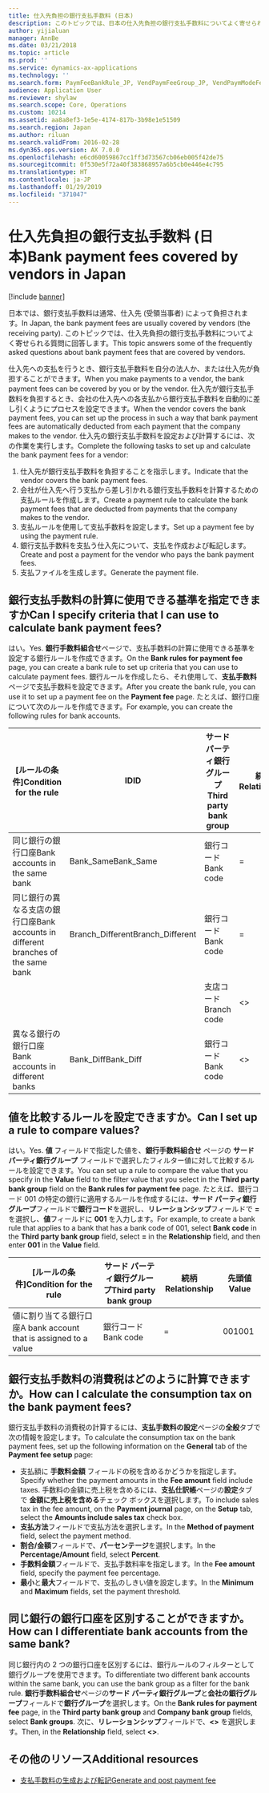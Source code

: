 ```yaml
---
title: 仕入先負担の銀行支払手数料 (日本)
description: このトピックでは、日本の仕入先負担の銀行支払手数料についてよく寄せられる質問に回答します。
author: yijialuan
manager: AnnBe
ms.date: 03/21/2018
ms.topic: article
ms.prod: ''
ms.service: dynamics-ax-applications
ms.technology: ''
ms.search.form: PaymFeeBankRule_JP, VendPaymFeeGroup_JP, VendPaymModeFee
audience: Application User
ms.reviewer: shylaw
ms.search.scope: Core, Operations
ms.custom: 10214
ms.assetid: aa8a8ef3-1e5e-4174-817b-3b98e1e51509
ms.search.region: Japan
ms.author: riluan
ms.search.validFrom: 2016-02-28
ms.dyn365.ops.version: AX 7.0.0
ms.openlocfilehash: e6cd60059867cc1ff3d73567cb06eb005f42de75
ms.sourcegitcommit: 0f530e5f72a40f383868957a6b5cb0e446e4c795
ms.translationtype: HT
ms.contentlocale: ja-JP
ms.lasthandoff: 01/29/2019
ms.locfileid: "371047"
---
```

# <a name="bank-payment-fees-covered-by-vendors-in-japan"></a><span data-ttu-id="b4b08-103">仕入先負担の銀行支払手数料 (日本)</span><span class="sxs-lookup"><span data-stu-id="b4b08-103">Bank payment fees covered by vendors in Japan</span></span>

[!include [banner](../includes/banner.md)]

<span data-ttu-id="b4b08-104">日本では、銀行支払手数料は通常、仕入先 (受領当事者) によって負担されます。</span><span class="sxs-lookup"><span data-stu-id="b4b08-104">In Japan, the bank payment fees are usually covered by vendors (the receiving party).</span></span> <span data-ttu-id="b4b08-105">このトピックでは、仕入先負担の銀行支払手数料についてよく寄せられる質問に回答します。</span><span class="sxs-lookup"><span data-stu-id="b4b08-105">This topic answers some of the frequently asked questions about bank payment fees that are covered by vendors.</span></span>

<span data-ttu-id="b4b08-106">仕入先への支払を行うとき、銀行支払手数料を自分の法人か、または仕入先が負担することができます。</span><span class="sxs-lookup"><span data-stu-id="b4b08-106">When you make payments to a vendor, the bank payment fees can be covered by you or by the vendor.</span></span> <span data-ttu-id="b4b08-107">仕入先が銀行支払手数料を負担するとき、会社の仕入先への各支払から銀行支払手数料を自動的に差し引くようにプロセスを設定できます。</span><span class="sxs-lookup"><span data-stu-id="b4b08-107">When the vendor covers the bank payment fees, you can set up the process in such a way that bank payment fees are automatically deducted from each payment that the company makes to the vendor.</span></span> <span data-ttu-id="b4b08-108">仕入先の銀行支払手数料を設定および計算するには、次の作業を実行します。</span><span class="sxs-lookup"><span data-stu-id="b4b08-108">Complete the following tasks to set up and calculate the bank payment fees for a vendor:</span></span>

1.  <span data-ttu-id="b4b08-109">仕入先が銀行支払手数料を負担することを指示します。</span><span class="sxs-lookup"><span data-stu-id="b4b08-109">Indicate that the vendor covers the bank payment fees.</span></span>
2.  <span data-ttu-id="b4b08-110">会社が仕入先へ行う支払から差し引かれる銀行支払手数料を計算するための支払ルールを作成します。</span><span class="sxs-lookup"><span data-stu-id="b4b08-110">Create a payment rule to calculate the bank payment fees that are deducted from payments that the company makes to the vendor.</span></span>
3.  <span data-ttu-id="b4b08-111">支払ルールを使用して支払手数料を設定します。</span><span class="sxs-lookup"><span data-stu-id="b4b08-111">Set up a payment fee by using the payment rule.</span></span>
4.  <span data-ttu-id="b4b08-112">銀行支払手数料を支払う仕入先について、支払を作成および転記します。</span><span class="sxs-lookup"><span data-stu-id="b4b08-112">Create and post a payment for the vendor who pays the bank payment fees.</span></span>
5.  <span data-ttu-id="b4b08-113">支払ファイルを生成します。</span><span class="sxs-lookup"><span data-stu-id="b4b08-113">Generate the payment file.</span></span>

## <a name="can-i-specify-criteria-that-i-can-use-to-calculate-bank-payment-fees"></a><span data-ttu-id="b4b08-114">銀行支払手数料の計算に使用できる基準を指定できますか</span><span class="sxs-lookup"><span data-stu-id="b4b08-114">Can I specify criteria that I can use to calculate bank payment fees?</span></span>
<span data-ttu-id="b4b08-115">はい。</span><span class="sxs-lookup"><span data-stu-id="b4b08-115">Yes.</span></span> <span data-ttu-id="b4b08-116">**銀行手数料組合せ**ページで、支払手数料の計算に使用できる基準を設定する銀行ルールを作成できます。</span><span class="sxs-lookup"><span data-stu-id="b4b08-116">On the **Bank rules for payment fee** page, you can create a bank rule to set up criteria that you can use to calculate payment fees.</span></span> <span data-ttu-id="b4b08-117">銀行ルールを作成したら、それ使用して、**支払手数料**ページで支払手数料を設定できます。</span><span class="sxs-lookup"><span data-stu-id="b4b08-117">After you create the bank rule, you can use it to set up a payment fee on the **Payment fee** page.</span></span> <span data-ttu-id="b4b08-118">たとえば、銀行口座について次のルールを作成できます。</span><span class="sxs-lookup"><span data-stu-id="b4b08-118">For example, you can create the following rules for bank accounts.</span></span>

| <span data-ttu-id="b4b08-119">[ルールの条件]</span><span class="sxs-lookup"><span data-stu-id="b4b08-119">Condition for the rule</span></span>                               | <span data-ttu-id="b4b08-120">ID</span><span class="sxs-lookup"><span data-stu-id="b4b08-120">ID</span></span>                | <span data-ttu-id="b4b08-121">サード パーティ銀行グループ</span><span class="sxs-lookup"><span data-stu-id="b4b08-121">Third party bank group</span></span> | <span data-ttu-id="b4b08-122">続柄</span><span class="sxs-lookup"><span data-stu-id="b4b08-122">Relationship</span></span> | <span data-ttu-id="b4b08-123">会社の銀行グループ</span><span class="sxs-lookup"><span data-stu-id="b4b08-123">Company bank group</span></span> |
|------------------------------------------------------|-------------------|------------------------|--------------|--------------------|
| <span data-ttu-id="b4b08-124">同じ銀行の銀行口座</span><span class="sxs-lookup"><span data-stu-id="b4b08-124">Bank accounts in the same bank</span></span>                       | <span data-ttu-id="b4b08-125">Bank\_Same</span><span class="sxs-lookup"><span data-stu-id="b4b08-125">Bank\_Same</span></span>        | <span data-ttu-id="b4b08-126">銀行コード</span><span class="sxs-lookup"><span data-stu-id="b4b08-126">Bank code</span></span>              | =            | <span data-ttu-id="b4b08-127">銀行コード</span><span class="sxs-lookup"><span data-stu-id="b4b08-127">Bank code</span></span>          |
| <span data-ttu-id="b4b08-128">同じ銀行の異なる支店の銀行口座</span><span class="sxs-lookup"><span data-stu-id="b4b08-128">Bank accounts in different branches of the same bank</span></span> | <span data-ttu-id="b4b08-129">Branch\_Different</span><span class="sxs-lookup"><span data-stu-id="b4b08-129">Branch\_Different</span></span> | <span data-ttu-id="b4b08-130">銀行コード</span><span class="sxs-lookup"><span data-stu-id="b4b08-130">Bank code</span></span>              | =            | <span data-ttu-id="b4b08-131">銀行コード</span><span class="sxs-lookup"><span data-stu-id="b4b08-131">Bank code</span></span>          |
|                                                      |                   | <span data-ttu-id="b4b08-132">支店コード</span><span class="sxs-lookup"><span data-stu-id="b4b08-132">Branch code</span></span>            | &lt;&gt;     | <span data-ttu-id="b4b08-133">支店コード</span><span class="sxs-lookup"><span data-stu-id="b4b08-133">Branch code</span></span>        |
| <span data-ttu-id="b4b08-134">異なる銀行の銀行口座</span><span class="sxs-lookup"><span data-stu-id="b4b08-134">Bank accounts in different banks</span></span>                     | <span data-ttu-id="b4b08-135">Bank\_Diff</span><span class="sxs-lookup"><span data-stu-id="b4b08-135">Bank\_Diff</span></span>        | <span data-ttu-id="b4b08-136">銀行コード</span><span class="sxs-lookup"><span data-stu-id="b4b08-136">Bank code</span></span>              | &lt;&gt;     | <span data-ttu-id="b4b08-137">銀行コード</span><span class="sxs-lookup"><span data-stu-id="b4b08-137">Bank code</span></span>          |

## <a name="can-i-set-up-a-rule-to-compare-values"></a><span data-ttu-id="b4b08-138">値を比較するルールを設定できますか。</span><span class="sxs-lookup"><span data-stu-id="b4b08-138">Can I set up a rule to compare values?</span></span>
<span data-ttu-id="b4b08-139">はい。</span><span class="sxs-lookup"><span data-stu-id="b4b08-139">Yes.</span></span> <span data-ttu-id="b4b08-140">**値** フィールドで指定した値を、**銀行手数料組合せ** ページの **サード パーティ銀行グループ** フィールドで選択したフィルター値に対して比較するルールを設定できます。</span><span class="sxs-lookup"><span data-stu-id="b4b08-140">You can set up a rule to compare the value that you specify in the **Value** field to the filter value that you select in the **Third party bank group** field on the **Bank rules for payment fee** page.</span></span> <span data-ttu-id="b4b08-141">たとえば、銀行コード 001 の特定の銀行に適用するルールを作成するには、**サード パーティ銀行グループ**フィールドで**銀行コード**を選択し、**リレーションシップ**フィールドで **=** を選択し、**値**フィールドに **001** を入力します。</span><span class="sxs-lookup"><span data-stu-id="b4b08-141">For example, to create a bank rule that applies to a bank that has a bank code of 001, select **Bank code** in the **Third party bank group** field, select **=** in the **Relationship** field, and then enter **001** in the **Value** field.</span></span>

| <span data-ttu-id="b4b08-142">[ルールの条件]</span><span class="sxs-lookup"><span data-stu-id="b4b08-142">Condition for the rule</span></span>                     | <span data-ttu-id="b4b08-143">サード パーティ銀行グループ</span><span class="sxs-lookup"><span data-stu-id="b4b08-143">Third party bank group</span></span> | <span data-ttu-id="b4b08-144">続柄</span><span class="sxs-lookup"><span data-stu-id="b4b08-144">Relationship</span></span> | <span data-ttu-id="b4b08-145">先頭値</span><span class="sxs-lookup"><span data-stu-id="b4b08-145">Value</span></span> |
|--------------------------------------------|------------------------|--------------|-------|
| <span data-ttu-id="b4b08-146">値に割り当てる銀行口座</span><span class="sxs-lookup"><span data-stu-id="b4b08-146">A bank account that is assigned to a value</span></span> | <span data-ttu-id="b4b08-147">銀行コード</span><span class="sxs-lookup"><span data-stu-id="b4b08-147">Bank code</span></span>              | =            | <span data-ttu-id="b4b08-148">001</span><span class="sxs-lookup"><span data-stu-id="b4b08-148">001</span></span>   |

## <a name="how-can-i-calculate-the-consumption-tax-on-the-bank-payment-fees"></a><span data-ttu-id="b4b08-149">銀行支払手数料の消費税はどのように計算できますか。</span><span class="sxs-lookup"><span data-stu-id="b4b08-149">How can I calculate the consumption tax on the bank payment fees?</span></span>
<span data-ttu-id="b4b08-150">銀行支払手数料の消費税の計算するには、**支払手数料の設定**ページの**全般**タブで次の情報を設定します。</span><span class="sxs-lookup"><span data-stu-id="b4b08-150">To calculate the consumption tax on the bank payment fees, set up the following information on the **General** tab of the **Payment fee setup** page:</span></span>

-   <span data-ttu-id="b4b08-151">支払額に **手数料金額** フィールドの税を含めるかどうかを指定します。</span><span class="sxs-lookup"><span data-stu-id="b4b08-151">Specify whether the payment amounts in the **Fee amount** field include taxes.</span></span> <span data-ttu-id="b4b08-152">手数料の金額に売上税を含めるには、**支払仕訳帳**ページの**設定**タブで **金額に売上税を含める**チェック ボックスを選択します。</span><span class="sxs-lookup"><span data-stu-id="b4b08-152">To include sales tax in the fee amount, on the **Payment journal** page, on the **Setup** tab, select the **Amounts include sales tax** check box.</span></span>
-   <span data-ttu-id="b4b08-153">**支払方法**フィールドで支払方法を選択します。</span><span class="sxs-lookup"><span data-stu-id="b4b08-153">In the **Method of payment** field, select the payment method.</span></span>
-   <span data-ttu-id="b4b08-154">**割合/金額**フィールドで、**パーセンテージ**を選択します。</span><span class="sxs-lookup"><span data-stu-id="b4b08-154">In the **Percentage/Amount** field, select **Percent**.</span></span>
-   <span data-ttu-id="b4b08-155">**手数料金額**フィールドで、支払手数料率を指定します。</span><span class="sxs-lookup"><span data-stu-id="b4b08-155">In the **Fee amount** field, specify the payment fee percentage.</span></span>
-   <span data-ttu-id="b4b08-156">**最小**と**最大**フィールドで、支払のしきい値を設定します。</span><span class="sxs-lookup"><span data-stu-id="b4b08-156">In the **Minimum** and **Maximum** fields, set the payment threshold.</span></span>

## <a name="how-can-i-differentiate-bank-accounts-from-the-same-bank"></a><span data-ttu-id="b4b08-157">同じ銀行の銀行口座を区別することができますか。</span><span class="sxs-lookup"><span data-stu-id="b4b08-157">How can I differentiate bank accounts from the same bank?</span></span>
<span data-ttu-id="b4b08-158">同じ銀行内の 2 つの銀行口座を区別するには、銀行ルールのフィルターとして銀行グループを使用できます。</span><span class="sxs-lookup"><span data-stu-id="b4b08-158">To differentiate two different bank accounts within the same bank, you can use the bank group as a filter for the bank rule.</span></span> <span data-ttu-id="b4b08-159">**銀行手数料組合せ**ページの**サード パーティ銀行グループ**と**会社の銀行グループ**フィールドで**銀行グループ**を選択します。</span><span class="sxs-lookup"><span data-stu-id="b4b08-159">On the **Bank rules for payment fee** page, in the **Third party bank group** and **Company bank group** fields, select **Bank groups**.</span></span> <span data-ttu-id="b4b08-160">次に、**リレーションシップ**フィールドで、**&lt;&gt;** を選択します。</span><span class="sxs-lookup"><span data-stu-id="b4b08-160">Then, in the **Relationship** field, select **&lt;&gt;**.</span></span>

## <a name="additional-resources"></a><span data-ttu-id="b4b08-161">その他のリソース</span><span class="sxs-lookup"><span data-stu-id="b4b08-161">Additional resources</span></span>
- [<span data-ttu-id="b4b08-162">支払手数料の生成および転記</span><span class="sxs-lookup"><span data-stu-id="b4b08-162">Generate and post payment fee</span></span>](./tasks/post-payment-fee.md)

